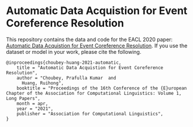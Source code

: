 # Automatic Data Acquistion for Event Coreference Resolution

This repository contains the data and code for the EACL 2020 paper: [Automatic Data Acquistion for Event Coreference Resolution](http://faculty.cse.tamu.edu/huangrh/).
If you use the dataset or model in your work, please cite the following.

```
@inproceedings{choubey-huang-2021-automatic,
    title = "Automatic Data Acquistion for Event Coreference Resolution",
    author = "Choubey, Prafulla Kumar  and
      Huang, Ruihong",
    booktitle = "Proceedings of the 16th Conference of the {E}uropean Chapter of the Association for Computational Linguistics: Volume 1, Long Papers",
    month = apr,
    year = "2021",
    publisher = "Association for Computational Linguistics",
}
```
